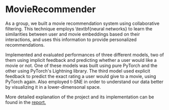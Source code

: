 # MovieRecommender

As a group, we built a movie recommendation system using collaborative filtering. This technique employs \textbf{neural networks} to learn the similarities between user and movie embeddings based on their interactions, and uses this information to provide personalized recommendations. 

Implemented and evaluated performances of three different models, two of them using implicit feedback and predicting whether a user would like a movie or not. One of these models was built using pure PyTorch and the other using PyTorch's Lightning library. The third model used explicit feedback to predict the exact rating a user would give to a movie, using PyTorch again. Also employed t-SNE in order to understand our data better by visualizing it in a lower-dimensonal space.

More detailed explanation of the project and its implementation can be found in the [report.](https://github.com/KaanTekTr/MovieRecommender/blob/main/Group11_CS464_Final_Report.pdf)

